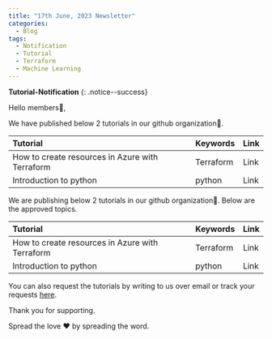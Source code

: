 ```yaml
---
title: "17th June, 2023 Newsletter"
categories:
  - Blog
tags:
  - Notification
  - Tutorial
  - Terraform
  - Machine Learning
---
```


**Tutorial-Notification** 
{: .notice--success}

Hello members👋,  

We have published below 2 tutorials in our github organization🏫.

| **Tutorial** | **Keywords** | **Link** |
|:-----|:-----|:-----|
|  How to create resources in Azure with Terraform | Terraform | Link |
|  Introduction to python      | python | Link |

We are publishing below 2 tutorials in our github organization🏫. Below are the approved topics.

| **Tutorial** | **Keywords** | **Link** |
|:-----|:-----|:-----|
|  How to create resources in Azure with Terraform | Terraform | Link |
|  Introduction to python      | python | Link |

You can also request the tutorials by writing to us over email or track your
requests [here](https://github.com/brightwave-labs/requested-tutorials/blob/main/README.md).

Thank you for supporting.

Spread the love ❤️ by spreading the word.
